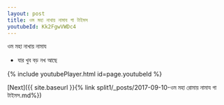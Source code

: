 ```yaml
---
layout: post
title: ওম মহা নাখায় নামায গা টাইমস
youtubeId: Kk2FgwVWDc4
---
```

 
 
 ওম মহা নাখায় নামায  
 
 -  যার খুব বড় নখ আছে 
 
  
 
  
 
 
 
 
 
 


{% include youtubePlayer.html id=page.youtubeId %}
 
[Next]({{ site.baseurl }}{% link  split1/_posts/2017-09-10-ওম মহা রোমায় নামায গা টাইমস.md%})
 
